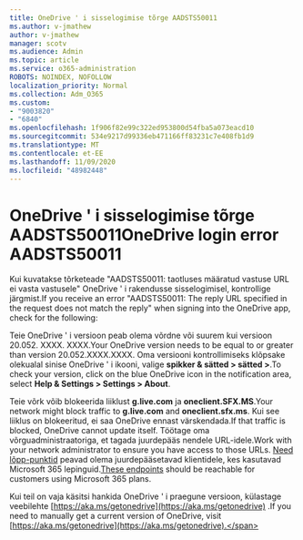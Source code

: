 ```yaml
---
title: OneDrive ' i sisselogimise tõrge AADSTS50011
ms.author: v-jmathew
author: v-jmathew
manager: scotv
ms.audience: Admin
ms.topic: article
ms.service: o365-administration
ROBOTS: NOINDEX, NOFOLLOW
localization_priority: Normal
ms.collection: Adm_O365
ms.custom:
- "9003820"
- "6840"
ms.openlocfilehash: 1f906f82e99c322ed953800d54fba5a073eacd10
ms.sourcegitcommit: 534e9217d99336eb471166ff83231c7e408fb1d9
ms.translationtype: MT
ms.contentlocale: et-EE
ms.lasthandoff: 11/09/2020
ms.locfileid: "48982448"
---
```

# <a name="onedrive-login-error-aadsts50011"></a><span data-ttu-id="b727e-102">OneDrive ' i sisselogimise tõrge AADSTS50011</span><span class="sxs-lookup"><span data-stu-id="b727e-102">OneDrive login error AADSTS50011</span></span>

<span data-ttu-id="b727e-103">Kui kuvatakse tõrketeade "AADSTS50011: taotluses määratud vastuse URL ei vasta vastusele" OneDrive ' i rakendusse sisselogimisel, kontrollige järgmist.</span><span class="sxs-lookup"><span data-stu-id="b727e-103">If you receive an error "AADSTS50011: The reply URL specified in the request does not match the reply" when signing into the OneDrive app, check for the following:</span></span>

<span data-ttu-id="b727e-104">Teie OneDrive ' i versioon peab olema võrdne või suurem kui versioon 20.052. XXXX. XXXX.</span><span class="sxs-lookup"><span data-stu-id="b727e-104">Your OneDrive version needs to be equal to or greater than version 20.052.XXXX.XXXX.</span></span> <span data-ttu-id="b727e-105">Oma versiooni kontrollimiseks klõpsake olekualal sinise OneDrive ' i ikooni, valige **spikker & sätted > sätted >**.</span><span class="sxs-lookup"><span data-stu-id="b727e-105">To check your version, click on the blue OneDrive icon in the notification area, select **Help & Settings > Settings > About**.</span></span>

<span data-ttu-id="b727e-106">Teie võrk võib blokeerida liiklust **g.live.com** ja **oneclient.SFX.MS**.</span><span class="sxs-lookup"><span data-stu-id="b727e-106">Your network might block traffic to **g.live.com** and **oneclient.sfx.ms**.</span></span> <span data-ttu-id="b727e-107">Kui see liiklus on blokeeritud, ei saa OneDrive ennast värskendada.</span><span class="sxs-lookup"><span data-stu-id="b727e-107">If that traffic is blocked, OneDrive cannot update itself.</span></span> <span data-ttu-id="b727e-108">Töötage oma võrguadministraatoriga, et tagada juurdepääs nendele URL-idele.</span><span class="sxs-lookup"><span data-stu-id="b727e-108">Work with your network administrator to ensure you have access to those URLs.</span></span> <span data-ttu-id="b727e-109">[Need lõpp-punktid](https://docs.microsoft.com/microsoft-365/enterprise/urls-and-ip-address-ranges?view=o365-worldwide) peavad olema juurdepääsetavad klientidele, kes kasutavad Microsoft 365 lepinguid.</span><span class="sxs-lookup"><span data-stu-id="b727e-109">[These endpoints](https://docs.microsoft.com/microsoft-365/enterprise/urls-and-ip-address-ranges?view=o365-worldwide) should be reachable for customers using Microsoft 365 plans.</span></span>

<span data-ttu-id="b727e-110">Kui teil on vaja käsitsi hankida OneDrive ' i praegune versioon, külastage veebilehte [https://aka.ms/getonedrive](https://aka.ms/getonedrive) .</span><span class="sxs-lookup"><span data-stu-id="b727e-110">If you need to manually get a current version of OneDrive, visit [https://aka.ms/getonedrive](https://aka.ms/getonedrive).</span></span>
